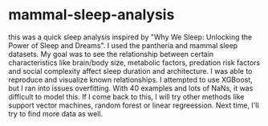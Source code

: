 # mammal-sleep-analysis
this was a quick sleep analysis inspired by "Why We Sleep: Unlocking the Power of Sleep and Dreams". 
I used the pantheria and mammal sleep datasets. 
My goal was to see the relationship between certain characteristics like brain/body size, metabolic factors, predation risk factors and social complexity affect sleep duration and architecture. I was able to reproduce and visualize known relationships. 
I attempted to use XGBoost, but I ran into issues overfitting. With 40 examples and lots of NaNs, it was difficult to model this. If I come back to this, I will try other methods like support vector machines, random forest or linear regreession. Next time, I'll try to find more data as well.
